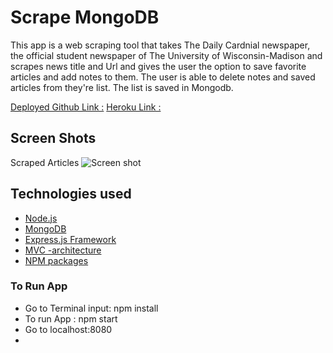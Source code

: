 # Scrape MongoDB
This app is a web scraping tool that takes The Daily Cardnial newspaper, the official student newspaper of The University of Wisconsin-Madison and scrapes news title and Url and gives the user the option to save favorite articles and add notes to them.  The user is able to delete notes and saved articles from they're list.  The list is saved in Mongodb.

[Deployed Github Link :](LINK)
[Heroku Link :](LINK)

## Screen Shots
Scraped Articles
![Screen shot](.public\assets\images\2019-08-05.png)

## Technologies used
- [Node.js](https://en.wikipedia.org/wiki/Node.js)
- [MongoDB](https://en.wikipedia.org/wiki/MongoDB)
- [Express.js Framework](https://expressjs.com/)
- [MVC -architecture](https://en.wikipedia.org/wiki/Model%E2%80%93view%E2%80%93controller)
- [NPM packages](https://www.npmjs.com/)

### To Run App
- Go to Terminal input: npm install
- To run App : npm start
- Go to localhost:8080
-

